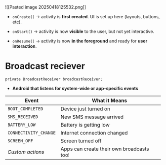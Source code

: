 
![[Pasted image 20250418125532.png]]


- `onCreate()` →  activity is **first created**. UI is set up here (layouts, buttons, etc).
    
- `onStart()` →  activity is now **visible** to the user, but not yet interactive.
    
- `onResume()` →  activity is now **in the foreground** and ready for **user interaction**.



# Broadcast reciever

`private BroadcastReceiver broadcastReceiver;`

- **Android that listens for system-wide or app-specific events** 

|Event|What it Means|
|---|---|
|`BOOT_COMPLETED`|Device just turned on|
|`SMS_RECEIVED`|New SMS message arrived|
|`BATTERY_LOW`|Battery is getting low|
|`CONNECTIVITY_CHANGE`|Internet connection changed|
|`SCREEN_OFF`|Screen turned off|
|_Custom actions_|Apps can create their own broadcasts too!|

